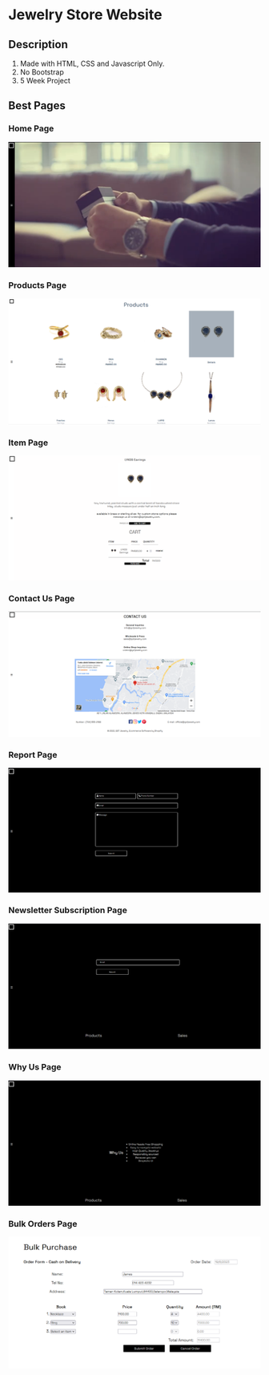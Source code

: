 # Jewelry Store Website
## Description
1. Made with HTML, CSS and Javascript Only.
2. No Bootstrap
3. 5 Week Project

## Best Pages
### Home Page
![alt text](https://github.com/BryanTheLai/Jewelry-Store-Website/blob/main/Images/home.png?raw=true)
### Products Page
![alt text](https://github.com/BryanTheLai/Jewelry-Store-Website/blob/main/Images/products.png?raw=true)
### Item Page
![alt text](https://github.com/BryanTheLai/Jewelry-Store-Website/blob/main/Images/earringsitem.png?raw=true)
### Contact Us Page
![alt text](https://github.com/BryanTheLai/Jewelry-Store-Website/blob/main/Images/contactusmap.png?raw=true)
### Report Page
![alt text](https://github.com/BryanTheLai/Jewelry-Store-Website/blob/main/Images/report.png?raw=true)
### Newsletter Subscription Page
![alt text](https://github.com/BryanTheLai/Jewelry-Store-Website/blob/main/Images/subs.png?raw=true)
### Why Us Page
![alt text](https://github.com/BryanTheLai/Jewelry-Store-Website/blob/main/Images/whyus.png?raw=true)
### Bulk Orders Page
![alt text](https://github.com/BryanTheLai/Jewelry-Store-Website/blob/main/Images/bulkorder.png?raw=true)
